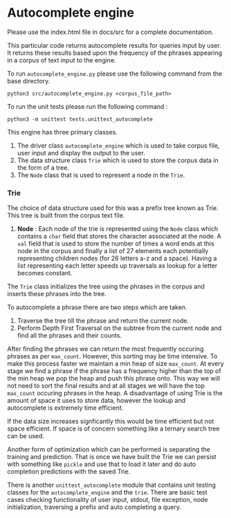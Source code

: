 # Autocomplete engine

Please use the index.html file in docs/src for a complete documentation.

This particular code returns autocomplete results for queries input by user.
It returns these results based upon the frequency of the phrases appearing in a corpus of text input to the engine.

To run `autocomplete_engine.py` please use the following command from the base directory.

	python3 src/autocomplete_engine.py <corpus_file_path>
To run the unit tests please run the following command :

	python3 -m unittest tests.unittest_autocomplete

This engine has three primary classes. 

1. The driver class `autocomplete_engine` which is used to take corpus file, user input and display the output to the user.
2. The data structure class `Trie` which is used to store the corpus data in the form of a tree.
3. The `Node` class that is used to represent a node in the `Trie`.




### Trie

The choice of data structure used for this was a prefix tree known as Trie. This tree is built from the corpus text file.

1. **Node** : 
 Each node of the trie is represented using the `Node` class which contains a `char` field that stores the character associated at the node. A `val` field that is used to store the number of times a word ends at this node in the corpus and finally a list of 27 elements each potentially representing children nodes (for 26 letters a-z and a space).	Having a list representing each letter speeds up traversals as lookup for a letter becomes constant.


The `Trie` class initializes the tree using the phrases in the corpus and inserts these phrases into the tree. 

To autocomplete a phrase there are two steps which are taken.

1. Traverse the tree till the phrase and return the current node.
2. Perform Depth First Traversal on the subtree from the current node and find all the phrases and their counts.

After finding the phrases we can return the most frequently occuring phrases as per `max_count`. However, this sorting may be time intensive. To make this process faster we maintain a min heap of size `max_count`. At every stage we find a phrase if the phrase has a frequency higher than the top of the min heap we pop the heap and push this phrase onto. This way we will not need to sort the final results and at all stages we will have the top `max_count` occuring phrases in the heap. A disadvantage of using Trie is the amount of space it uses to store data, however the lookup and autocomplete is extremely time efficient.

If the data size increases signficantly this would be time efficient but not space efficient. If space is of concern something like a ternary search tree can be used.

Another form of optimization which can be performed is separating the training and prediction. That is once we have built the Trie we can persist with something like `pickle` and use that to load it later and do auto completion predictions with the saved Trie.


There is another `unittest_autocomplete` module that contains unit testing classes for the `autocomplete_engine` and the `trie`. There are basic test cases checking functionality of user input, stdout, file exception, node initialization, traversing a prefix and auto completing a query.